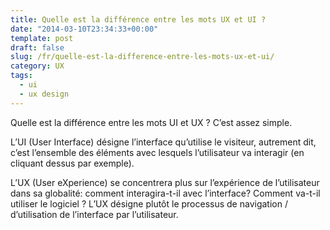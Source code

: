 ```yaml
---
title: Quelle est la différence entre les mots UX et UI ?
date: "2014-03-10T23:34:33+00:00"
template: post
draft: false
slug: /fr/quelle-est-la-difference-entre-les-mots-ux-et-ui/
category: UX
tags:
  - ui
  - ux design
---
```


Quelle est la différence entre les mots UI et UX ? C&rsquo;est assez simple.

L&rsquo;UI (User Interface) désigne l&rsquo;interface qu&rsquo;utilise le visiteur, autrement dit, c&rsquo;est l&rsquo;ensemble des éléments avec lesquels l&rsquo;utilisateur va interagir (en cliquant dessus par exemple).

L&rsquo;UX (User eXperience) se concentrera plus sur l&rsquo;expérience de l&rsquo;utilisateur dans sa globalité: comment interagira-t-il avec l&rsquo;interface? Comment va-t-il utiliser le logiciel ? L&rsquo;UX désigne plutôt le processus de navigation / d&rsquo;utilisation de l&rsquo;interface par l&rsquo;utilisateur.

